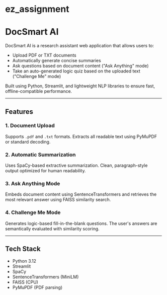 # ez_assignment
# DocSmart AI

DocSmart AI is a research assistant web application that allows users to:

- Upload PDF or TXT documents
- Automatically generate concise summaries
- Ask questions based on document content ("Ask Anything" mode)
- Take an auto-generated logic quiz based on the uploaded text ("Challenge Me" mode)

Built using Python, Streamlit, and lightweight NLP libraries to ensure fast, offline-compatible performance.

---

## Features

### 1. Document Upload
Supports `.pdf` and `.txt` formats. Extracts all readable text using PyMuPDF or standard decoding.

### 2. Automatic Summarization
Uses SpaCy-based extractive summarization. Clean, paragraph-style output optimized for human readability.

### 3. Ask Anything Mode
Embeds document content using SentenceTransformers and retrieves the most relevant answer using FAISS similarity search.

### 4. Challenge Me Mode
Generates logic-based fill-in-the-blank questions. The user's answers are semantically evaluated with similarity scoring.

---

## Tech Stack

- Python 3.12
- Streamlit
- SpaCy
- SentenceTransformers (MiniLM)
- FAISS (CPU)
- PyMuPDF (PDF parsing)
